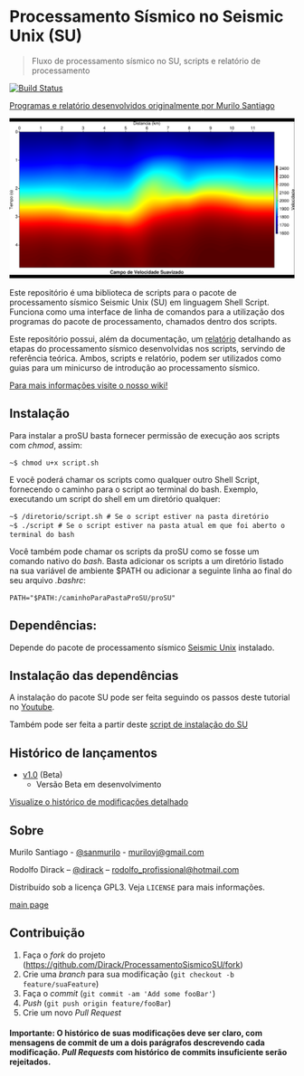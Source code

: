 # Processamento Sísmico no Seismic Unix (SU)
>Fluxo de processamento sísmico no SU, scripts e relatório de processamento

[![Build Status](https://travis-ci.org/Dirack/proSU.svg?branch=master)](https://travis-ci.org/Dirack/proSU)

[Programas e relatório desenvolvidos originalmente por Murilo Santiago](https://github.com/sanmurilo)

![Campo de velocidades suavizado](https://github.com/Dirack/ProcessamentoSismicoSU/blob/master/relatorio_original/figuras/cap2/campovel_suavizado.png)

Este repositório é uma biblioteca de scripts para o pacote de processamento sísmico Seismic Unix (SU) em 
linguagem Shell Script. Funciona como uma interface de linha de comandos para a utilização dos programas do pacote
 de processamento, chamados dentro dos scripts.

Este repositório possui, além da documentação, um [relatório](https://github.com/Dirack/proSU/blob/master/relatorio_original/relatorio_PS.pdf) detalhando as etapas do processamento sísmico desenvolvidas nos scripts, servindo de referência teórica. Ambos, scripts e relatório, podem ser utilizados como guias para um minicurso de introdução ao processamento sísmico.

[Para mais informações visite o nosso wiki!](https://github.com/Dirack/ProcessamentoSismicoSU/wiki)

## Instalação

Para instalar a proSU basta fornecer permissão de execução aos scripts com _chmod_, assim:

```shell
~$ chmod u+x script.sh
```

E você poderá chamar os scripts como qualquer outro Shell Script, fornecendo o caminho para o script ao
terminal do bash. Exemplo, executando um script do shell em um diretório qualquer:

```śhell
~$ /diretorio/script.sh # Se o script estiver na pasta diretório
~$ ./script # Se o script estiver na pasta atual em que foi aberto o terminal do bash
```

Você também pode chamar os scripts da proSU como se fosse um comando nativo do _bash_. Basta adicionar os scripts
a um diretório listado na sua variável de ambiente $PATH ou adicionar a seguinte linha ao final do seu arquivo _.bashrc_:

```shell
PATH="$PATH:/caminhoParaPastaProSU/proSU"
```

## Dependências: 

Depende do pacote de processamento sísmico [Seismic Unix](https://github.com/Dirack/SeisUnix) instalado.

## Instalação das dependências

A instalação do pacote SU pode ser feita seguindo os passos deste tutorial no [Youtube](https://www.youtube.com/watch?v=DzGCBesq8Ng).

Também pode ser feita a partir deste [script de instalação do SU](https://github.com/Dirack/Shellinclude/issues/26#issuecomment-592551654)

## Histórico de lançamentos

* [v1.0](https://github.com/Dirack/ProcessamentoSismicoSU/issues?q=is%3Aopen+is%3Aissue+milestone%3A%22proSU+v1.0-beta.1%22) (Beta)
    * Versão Beta em desenvolvimento

[Visualize o histórico de modificações detalhado](https://github.com/Dirack/ProcessamentoSismicoSU/wiki/Hist%C3%B3rico-de-vers%C3%B5es)

## Sobre

Murilo Santiago - [@sanmurilo](https://github.com/sanmurilo) - murilovj@gmail.com

Rodolfo Dirack – [@dirack](https://github.com/Dirack) – rodolfo_profissional@hotmail.com

Distribuído sob a licença GPL3. Veja `LICENSE` para mais informações.

[main page](https://github.com/Dirack/ProcessamentoSismicoSU)

## Contribuição

1. Faça o _fork_ do projeto (<https://github.com/Dirack/ProcessamentoSismicoSU/fork>)
2. Crie uma _branch_ para sua modificação (`git checkout -b feature/suaFeature`)
3. Faça o _commit_ (`git commit -am 'Add some fooBar'`)
4. _Push_ (`git push origin feature/fooBar`)
5. Crie um novo _Pull Request_

#### Importante: O histórico de suas modificações deve ser claro, com mensagens de commit de um a dois parágrafos descrevendo cada modificação. _Pull Requests_ com histórico de commits insuficiente serão rejeitados.
